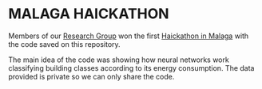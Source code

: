 # MALAGA HAICKATHON

Members of our [Research Group](http://ertis.uma.es) won the first [Haickathon in Malaga](https://www.uma.es/sala-de-prensa/noticias/la-universidad-de-malaga-celebra-el-primer-haickathon-de-inteligencia-artificial/) with the code saved on this repository. 

The main idea of the code was showing how neural networks work classifying building classes according to its energy consumption. The data provided is private so we can only share the code.
